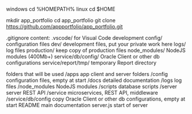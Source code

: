 windows
cd %HOMEPATH%
linux
cd $HOME

mkdir app_portfolio
cd app_portfolio
git clone https://github.com/appportfolio/app_portfolio.git

.gitignore content:
    .vscode/									for Visual Code development
    config/										configuration files
    dev/										development files, put your private work here
    logs/										log files
    production/									keep copy of production files
    node_modules/								NodeJS modules (400Mb+)
    service/db/config/							Oracle Client or other db configurations
    service/report/tmp/							temporary Report directory

folders that will be used
/apps               app client and server folders
/config             configuration files, empty at start
/docs               detailed documentation
/logs               log files
/node_modules       NodeJS modules
/scripts            database scripts
/server             server REST API
/service            microservices, REST API, middleware
/service/db/config  copy Oracle Client or other db configurations, empty at start
README              main documentation
server.js           start of server